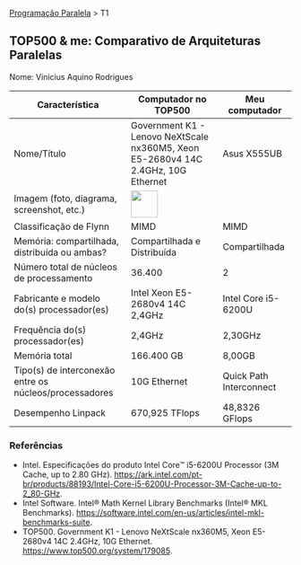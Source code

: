 [Programação Paralela](https://github.com/AndreaInfUFSM/elc139-2018a) > T1

TOP500 & me: Comparativo de Arquiteturas Paralelas
--------------------------------------------------

Nome: Vinicius Aquino Rodrigues

| Característica                                            | Computador no TOP500  | Meu computador  |
| --------------------------------------------------------- | --------------------- | --------------- |
| Nome/Título                                               |    Government K1 - Lenovo NeXtScale nx360M5, Xeon E5-2680v4 14C 2.4GHz, 10G Ethernet                   |  Asus X555UB               |
| Imagem (foto, diagrama, screenshot, etc.)                 |  <img src="" width="48">|
| Classificação de Flynn                                    |         MIMD              |    MIMD             |
| Memória: compartilhada, distribuída ou ambas?             |        Compartilhada e Distribuída               |    Compartilhada             |
| Número total de núcleos de processamento                  |          36.400            |  2                |
| Fabricante e modelo do(s) processador(es)                 |          Intel Xeon E5-2680v4 14C 2,4GHz            |       Intel Core i5-6200U          |
| Frequência do(s) processador(es)                          |           2,4GHz            |       2,30GHz          |
| Memória total                                             |           	166.400 GB            |          8,00GB       |
| Tipo(s) de interconexão entre os núcleos/processadores    |              10G Ethernet         |     Quick Path Interconnect            |
| Desempenho Linpack                                        |            670,925 TFlops           |         48,8326 GFlops        |

### Referências
- Intel. Especificações do produto Intel Core™ i5-6200U Processor (3M Cache, up to 2.80 GHz). https://ark.intel.com/pt-br/products/88193/Intel-Core-i5-6200U-Processor-3M-Cache-up-to-2_80-GHz.
- Intel Software. Intel® Math Kernel Library Benchmarks (Intel® MKL Benchmarks). https://software.intel.com/en-us/articles/intel-mkl-benchmarks-suite.
- TOP500. Government K1 - Lenovo NeXtScale nx360M5, Xeon E5-2680v4 14C 2.4GHz, 10G Ethernet. https://www.top500.org/system/179085.

